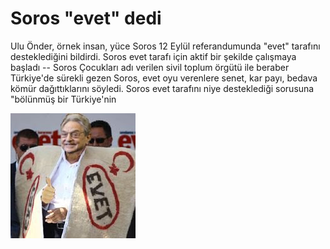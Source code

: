 # Soros "evet" dedi

Ulu Önder, örnek insan, yüce Soros 12 Eylül referandumunda "evet"
tarafını desteklediğini bildirdi. Soros evet tarafı için aktif bir
şekilde çalışmaya başladı -- Soros Çocukları adı verilen sivil toplum
örgütü ile beraber Türkiye'de sürekli gezen Soros, evet oyu verenlere
senet, kar payı, bedava kömür dağıttıklarını söyledi. Soros evet
tarafını niye desteklediği sorusuna "bölünmüş bir Türkiye'nin

![](soros_evet.jpg)
